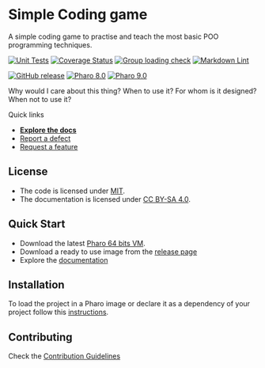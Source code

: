 # Simple Coding game

A simple coding game to practise and teach the most basic POO programming techniques.

[![Unit Tests](https://github.com/fedemiodo/MCPDev/actions/workflows/unit-tests.yml/badge.svg)](https://github.com/fedemiodo/MCPDev/actions/workflows/unit-tests.yml/badge.svg)
[![Coverage Status](https://codecov.io/github/fedemiodo/MCPDev/coverage.svg?branch=release-candidate)](https://codecov.io/gh/fedemiodo/MCPDev/branch/release-candidate)
[![Group loading check](https://github.com/fedemiodo/MCPDev/actions/workflows/loading-groups.yml/badge.svg)](https://github.com/fedemiodo/MCPDev/actions/workflows/loading-groups.yml)
[![Markdown Lint](https://github.com/fedemiodo/MCPDev/actions/workflows/markdown-lint.yml/badge.svg)](https://github.com/fedemiodo/MCPDev/actions/workflows/markdown-lint.yml)

[![GitHub release](https://img.shields.io/github/release/fedemiodo/MCPDev.svg)](https://github.com/fedemiodo/MCPDev/releases/latest)
[![Pharo 8.0](https://img.shields.io/badge/Pharo-8.0-informational)](https://pharo.org)
[![Pharo 9.0](https://img.shields.io/badge/Pharo-9.0-informational)](https://pharo.org)

Why would I care about this thing? When to use it? For whom is it designed?
When not to use it?

Quick links

- [**Explore the docs**](docs/)
- [Report a defect](https://github.com/fedemiodo/MCPDev/issues/new?labels=Type%3A+Defect)
- [Request a feature](https://github.com/fedemiodo/MCPDev/issues/new?labels=Type%3A+Feature)

## License

- The code is licensed under [MIT](LICENSE).
- The documentation is licensed under [CC BY-SA 4.0](http://creativecommons.org/licenses/by-sa/4.0/).

## Quick Start

- Download the latest [Pharo 64 bits VM](https://get.pharo.org/64/).
- Download a ready to use image from the [release page](https://github.com/fedemiodo/MCPDev/releases/latest)
- Explore the [documentation](docs/)

## Installation

To load the project in a Pharo image or declare it as a dependency of your
project follow this [instructions](docs/Installation.md).

## Contributing

Check the [Contribution Guidelines](CONTRIBUTING.md)
